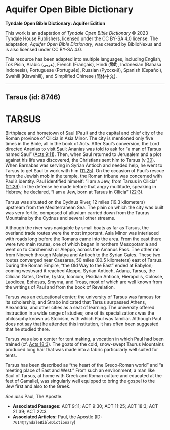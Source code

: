 # Aquifer Open Bible Dictionary

**Tyndale Open Bible Dictionary: Aquifer Edition**

This work is an adaptation of *Tyndale Open Bible Dictionary* © 2023 Tyndale House Publishers, licensed under the CC BY\-SA 4\.0 license. The adaptation, *Aquifer Open Bible Dictionary*, was created by BiblioNexus and is also licensed under CC BY\-SA 4\.0\.

This resource has been adapted into multiple languages, including English, Tok Pisin, Arabic (عربي), French (Français), Hindi (हिंदी), Indonesian (Bahasa Indonesia), Portuguese (Português), Russian (Русский), Spanish (Español), Swahili (Kiswahili), and Simplified Chinese (简体中文).



--------------------------------

## Tarsus (id: 8746)

TARSUS
======

Birthplace and hometown of Saul (Paul) and the capital and chief city of the Roman province of Cilicia in Asia Minor. The city is mentioned only five times in the Bible, all in the book of Acts. After Saul’s conversion, the Lord directed Ananias to visit Saul; Ananias was told to ask for “a man of Tarsus named Saul” ([Acts 9:11](https://ref.ly/Acts9:11)). Then, when Saul returned to Jerusalem and a plot against his life was discovered, the Christians sent him to Tarsus (v [30](https://ref.ly/Acts9:30)). When Barnabas was serving in Syrian Antioch and needed help, he went to Tarsus to get Saul to work with him ([11:25](https://ref.ly/Acts11:25)). On the occasion of Paul’s rescue from the Jewish mob in the temple, the Roman tribune was concerned with Paul’s identity. Paul identified himself: “I am a Jew, from Tarsus in Cilicia” ([21:39](https://ref.ly/Acts21:39)). In the defense he made before that angry multitude, speaking in Hebrew, he declared, “I am a Jew, born at Tarsus in Cilicia” ([22:3](https://ref.ly/Acts22:3)).

Tarsus was situated on the Cydnus River, 12 miles (19\.3 kilometers) upstream from the Mediterranean Sea. The plain on which the city was built was very fertile, composed of alluvium carried down from the Taurus Mountains by the Cydnus and several other streams.

Although the river was navigable by small boats as far as Tarsus, the overland trade routes were the most important. Asia Minor was interlaced with roads long before the Romans came into the area. From the east there were two main routes, one of which began in northern Mesopotamia and went on to Carchemish or Aleppo, across the Amanus Pass. The other ran from Nineveh through Malatya and Antioch to the Syrian Gates. These two routes converged near Caesarea, 50 miles (80\.5 kilometers) east of Tarsus. During the Roman Empire, “the Old Way to the East” ended at Babylon; coming westward it reached Aleppo, Syrian Antioch, Adana, Tarsus, the Cilician Gates, Derbe, Lystra, Iconium, Pisidian Antioch, Hierapolis, Colosse, Laodicea, Ephesus, Smyrna, and Troas, most of which are well known from the writings of Paul and from the book of Revelation.

Tarsus was an educational center; the university of Tarsus was famous for its scholarship, and Strabo indicated that Tarsus surpassed Athens, Alexandria, and other cities as a seat of learning. The university offered instruction in a wide range of studies; one of its specializations was the philosophy known as Stoicism, with which Paul was familiar. Although Paul does not say that he attended this institution, it has often been suggested that he studied there.

Tarsus was also a center for tent making, a vocation in which Paul had been trained (cf. [Acts 18:3](https://ref.ly/Acts18:3)). The goats of the cold, snow\-swept Taurus Mountains produced long hair that was made into a fabric particularly well suited for tents.

Tarsus has been described as “the heart of the Greco\-Roman world” and “a meeting place of East and West.” From such an environment, a man like Saul of Tarsus, at home with Greek and Roman culture and educated at the feet of Gamaliel, was singularly well equipped to bring the gospel to the Jew first and also to the Greek.

*See also* Paul, The Apostle.

* **Associated Passages:** ACT 9:11; ACT 9:30; ACT 11:25; ACT 18:3; ACT 21:39; ACT 22:3
* **Associated Articles:** Paul, the Apostle (ID: `7614@TyndaleBibleDictionary`)

